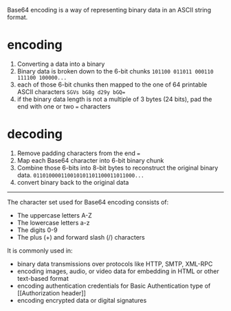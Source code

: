 Base64 encoding is a way of representing binary data in an ASCII string format.

# encoding
1. Converting a data into a binary
2. Binary data is broken down to the 6-bit chunks `101100 011011 000110 111100 100000...`
3. each of those 6-bit chunks then mapped to the one of 64 printable ASCII characters `SGVs bG8g d29y bGQ=`
4. if the binary data length is not a multiple of 3 bytes (24 bits), pad the end with one or two `=` characters

# decoding
1. Remove padding characters from the end `=`
2. Map each Base64 character into 6-bit binary chunk
3. Combine those 6-bits into 8-bit bytes to reconstruct the original binary data. `011010000110010101101100011011000...`
4. convert binary back to the original data



---
The character set used for Base64 encoding consists of:
- The uppercase letters A-Z
- The lowercase letters a-z
- The digits 0-9
- The plus (+) and forward slash (/) characters

It is commonly used in:
- binary data transmissions over protocols like HTTP, SMTP, XML-RPC
- encoding images, audio, or video data for embedding in HTML or other text-based format
- encoding authentication credentials for Basic Authentication type of [[Authorization header]]
- encoding encrypted data or digital signatures